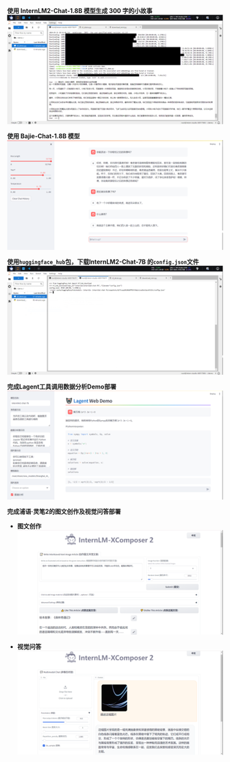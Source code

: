 **使用 InternLM2-Chat-1.8B 模型生成 300 字的小故事**
![Task 1-1](Task-1-1.png "Task 1-1")

**使用 Bajie-Chat-1.8B 模型**
![Task 1-2](Task-1-2.png "Task 1-2")

**使用`huggingface_hub`包，下载InternLM2-Chat-7B 的`config.json`文件**
![Task 2](Task-2.png "Task 2")

**完成Lagent工具调用数据分析Demo部署**
![Task 3](Task-3.png "Task 3")

**完成浦语·灵笔2的图文创作及视觉问答部署**

- **图文创作**
![Task 4-1](Task-4-1.png "Task 4-1")

- **视觉问答**
![Task 4-2](Task-4-2.png "Task 4-2")